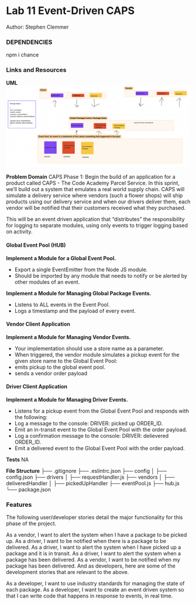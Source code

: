 # Lab 11 Event-Driven CAPS

Author: Stephen Clemmer

### DEPENDENCIES

npm i chance

### Links and Resources

**UML**
![Lab 11 UML](./assets/Lab%2011%20UML.png)

**Problem Domain**
CAPS Phase 1: Begin the build of an application for a product called CAPS - The Code Academy Parcel Service. In this sprint, we’ll build out a system that emulates a real world supply chain. CAPS will simulate a delivery service where vendors (such a flower shops) will ship products using our delivery service and when our drivers deliver them, each vendor will be notified that their customers received what they purchased.

This will be an event driven application that “distributes” the responsibility for logging to separate modules, using only events to trigger logging based on activity.

#### Global Event Pool (HUB)

**Implement a Module for a Global Event Pool.**

- Export a single EventEmitter from the Node JS module.
- Should be imported by any module that needs to notify or be alerted by other modules of an event.

**Implement a Module for Managing Global Package Events.**

- Listens to ALL events in the Event Pool.
- Logs a timestamp and the payload of every event.

#### Vendor Client Application

**Implement a Module for Managing Vendor Events.**

- Your implementation should use a store name as a parameter.
- When triggered, the vendor module simulates a pickup event for the given store name to the Global Event Pool:
- emits pickup to the global event pool.
- sends a vendor order payload

#### Driver Client Application

**Implement a Module for Managing Driver Events.**

- Listens for a pickup event from the Global Event Pool and responds with the following:
- Log a message to the console: DRIVER: picked up ORDER_ID.
- Emit an in-transit event to the Global Event Pool with the order payload.
- Log a confirmation message to the console: DRIVER: delievered ORDER_ID.
- Emit a delivered event to the Global Event Pool with the order payload.

**Tests**
NA

**File Structure**
├── .gitignore
├── .eslintrc.json
├── config
│   ├── config.json
├── drivers
│   ├── requestHandler.js
├── vendors
│   ├── deliveredHandler
│   ├── pickedUpHandler
├── eventPool.js
├── hub.js
└── package.json

### Features

The following user/developer stories detail the major functionality for this phase of the project.

As a vendor, I want to alert the system when I have a package to be picked up.
As a driver, I want to be notified when there is a package to be delivered.
As a driver, I want to alert the system when I have picked up a package and it is in transit.
As a driver, I want to alert the system when a package has been delivered.
As a vendor, I want to be notified when my package has been delivered.
And as developers, here are some of the development stories that are relevant to the above.

As a developer, I want to use industry standards for managing the state of each package.
As a developer, I want to create an event driven system so that I can write code that happens in response to events, in real time.
